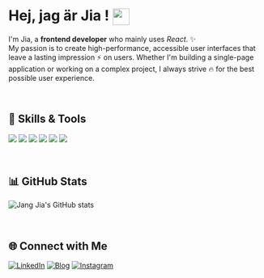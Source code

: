 # Hej, jag är Jia ! <img align="center" src="https://github.com/rajput2107/rajput2107/blob/master/Assets/Handshake.gif" height="33px" />

I'm Jia, a **frontend developer** who mainly uses *React*. ✨️ <br/> My passion is to create high-performance, accessible user interfaces that leave a lasting impression ⚡️ on users. Whether I'm building a single-page application or working on a complex project, I always strive 🔥 for the best possible user experience.

<br />

## 🔧 Skills & Tools

![](https://img.shields.io/badge/Code-React-informational?style=flat&logo=react&logoColor=white&color=BDDEA1)
![](https://img.shields.io/badge/Code-JavaScript-informational?style=flat&logo=javascript&logoColor=white&color=BDDEA1)
![](https://img.shields.io/badge/Style-StyledComponents-informational?style=flat&logo=styled-components&logoColor=white&color=BDDEA1)
![](https://img.shields.io/badge/Tools-PWA-informational?style=flat&logo=pwa&logoColor=white&color=BDDEA1)
![](https://img.shields.io/badge/Design-Figma-informational?style=flat&logo=figma&logoColor=white&color=BDDEA1)
![](https://img.shields.io/badge/Hosting-Vercel-informational?style=flat&logo=vercel&logoColor=white&color=BDDEA1)

<br />

## 📊 GitHub Stats

![Jang Jia's GitHub stats](https://github-readme-stats.vercel.app/api?username=jangjia01234&show_icons=true&theme=apprentice)

<br />

## 🌐 Connect with Me

[![LinkedIn](https://img.shields.io/badge/-LinkedIn-333?logo=linkedin&logoColor=white&style=for-the-badge)](https://www.linkedin.com/in/jiajang/)
[![Blog](https://img.shields.io/badge/-Blog-333?logo=react&logoColor=white&style=for-the-badge)](https://hejnino.tistory.com/)
[![Instagram](https://img.shields.io/badge/-Instagram-333?logo=instagram&logoColor=white&style=for-the-badge)](https://www.instagram.com/dazezd_z/)

<br />
